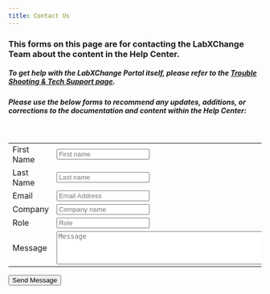 ```yaml
---
title: Contact Us
---
```


### This forms on this page are for contacting the LabXChange Team about the content in the Help Center.

##### To get help with the LabXChange Portal itself, please refer to the [Trouble Shooting & Tech Support page](/resources/troubleshooting/).

##### Please use the below forms to recommend any updates, additions, or corrections to the documentation and content within the Help Center:
<br />

<form id="form" method="POST"  data-netlify="true">
<table>
    <tr>
        <td><label>First Name</label></td>
        <td><input type="text" name="first_name" placeholder="First name" required /></td>
    </tr>
    <tr>
        <td><label>Last Name</label></td>
        <td><input type="text" name="last_name" placeholder="Last name" required /></td>
    </tr>
    <tr>
        <td><label>Email</label></td>
        <td><input type="email" name="email" inputmode="email" placeholder="Email Address" required /></td>
    </tr>
    <tr>
        <td><label>Company</label></td>
        <td><input type="text" name="company" placeholder="Company name" required /></td>
    </tr>
    <tr>
        <td><label>Role</label></td>
        <td><input type="text" name="role" placeholder="Role" /></td>
    </tr>
    <tr>
        <td><label>Message</label></td>
        <td><textarea name="message" rows="4" cols="50" placeholder="Message" required></textarea></td>
    </tr>
</table>

<button type="submit">Send Message</button>
</form>